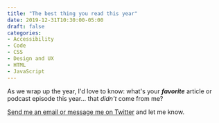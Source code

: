 ```yaml
---
title: "The best thing you read this year"
date: 2019-12-31T10:30:00-05:00
draft: false
categories:
- Accessibility
- Code
- CSS
- Design and UX
- HTML
- JavaScript
---
```


As we wrap up the year, I'd love to know: what's your ***favorite*** article or podcast episode this year... that *didn't* come from me?

[Send me an email or message me on Twitter](/about) and let me know.